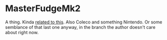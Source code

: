 # MasterFudgeMk2
A thing. Kinda [related to this](https://github.com/xdanieldzd/MasterFudge). Also Coleco and something Nintendo. Or some semblance of that last one anyway, in the branch the author doesn't care about right now.
